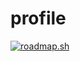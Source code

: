 # profile

[![roadmap.sh](https://roadmap.sh/card/tall/66a1f98a23c186c28d6b1046?variant=dark&roadmaps=frontend)](https://roadmap.sh)
